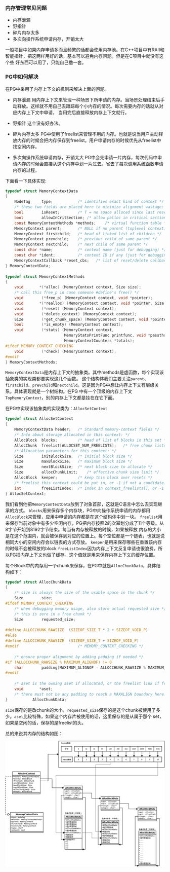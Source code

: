 ### 内存管理常见问题
+ 内存泄漏
+ 野指针
+ 碎片内存太多
+ 多次向操作系统申请内存，开销太大

一般项目中如果内存申请多而且频繁的话都会使用内存池。在C++项目中有RAII和智能指针，把这两样用好的话，基本可以避免内存问题。但是在C项目中就没有这个些
好东西可以用了，只能自己撸一套。

### PG中如何解决
在PG中采用了内存上下文的机制来解决上面的问题。
+ 内存泄漏
  用内存上下文来管理一种场景下所申请的内存。当场景处理结束后手动释放。这样就不用自己去跟踪每个小内存的情况。每次需要内存的话就从对应内存上下文中申请，
  当用完后直接释放内存上下文就行。
  
+ 野指针
  这个没有好办法。
  
+ 碎片内存太多
  PG中使用了freelist来管理不用的内存。也就是说当用户主动释放内存的时候会把内存保存到freelist。用户申请内存的时候优先从freelist中找空闲内存。

+ 多次向操作系统申请内存，开销太大
  PG中会先申请一片内存，每次代码中申请内存的时候会直接从这个内存中划一片过去。省去了每次调用系统函数申请内存的过程。
  
下面看一下具体实现:
```c
typedef struct MemoryContextData
{
	NodeTag		type;			/* identifies exact kind of context */
	/* these two fields are placed here to minimize alignment wastage: */
	bool		isReset;		/* T = no space alloced since last reset */
	bool		allowInCritSection; /* allow palloc in critical section */
	const MemoryContextMethods *methods;	/* virtual function table */
	MemoryContext parent;		/* NULL if no parent (toplevel context) */
	MemoryContext firstchild;	/* head of linked list of children */
	MemoryContext prevchild;	/* previous child of same parent */
	MemoryContext nextchild;	/* next child of same parent */
	const char *name;			/* context name (just for debugging) */
	const char *ident;			/* context ID if any (just for debugging) */
	MemoryContextCallback *reset_cbs;	/* list of reset/delete callbacks */
} MemoryContextData;

typedef struct MemoryContextMethods
{
	void	   *(*alloc) (MemoryContext context, Size size);
	/* call this free_p in case someone #define's free() */
	void		(*free_p) (MemoryContext context, void *pointer);
	void	   *(*realloc) (MemoryContext context, void *pointer, Size size);
	void		(*reset) (MemoryContext context);
	void		(*delete_context) (MemoryContext context);
	Size		(*get_chunk_space) (MemoryContext context, void *pointer);
	bool		(*is_empty) (MemoryContext context);
	void		(*stats) (MemoryContext context,
						  MemoryStatsPrintFunc printfunc, void *passthru,
						  MemoryContextCounters *totals);
#ifdef MEMORY_CONTEXT_CHECKING
	void		(*check) (MemoryContext context);
#endif
} MemoryContextMethods;
```

`MemoryContextData`是内存上下文的抽象类。其中methods是虚函数，每个实现该抽象类的实现类都要实现这几个函数。
这个结构体我们主要关注`parent`、`firstChild`、`prevchild`和`nextchild`。这是因为PG中想让内存上下文有层级关系。具体表现就是一个树结构。在PG
中有一个顶级的内存上下文`TopMemoryContext`，别的内存上下文都是挂在在它下面。

在PG中实现该抽象类的实现类为：`AllocSetContext`
```c
typedef struct AllocSetContext
{
	MemoryContextData header;	/* Standard memory-context fields */
	/* Info about storage allocated in this context: */
	AllocBlock	blocks;			/* head of list of blocks in this set */
	AllocChunk	freelist[ALLOCSET_NUM_FREELISTS];	/* free chunk lists */
	/* Allocation parameters for this context: */
	Size		initBlockSize;	/* initial block size */
	Size		maxBlockSize;	/* maximum block size */
	Size		nextBlockSize;	/* next block size to allocate */
	Size		allocChunkLimit;	/* effective chunk size limit */
	AllocBlock	keeper;			/* keep this block over resets */
	/* freelist this context could be put in, or -1 if not a candidate: */
	int			freeListIndex;	/* index in context_freelists[], or -1 */
} AllocSetContext;
```
我们看到他把`MemoryContextData`放到了对象首部，这就是C语言中怎么去实现继承的方式。
`blocks`用来保存多个内存块，PG中向操作系统申请的内存都用`AllocBlock`来管理，应用中申请的内存都是在这个结构体中划一块。
`freelist`用来保存当前对象中有多少空闲内存，PG把内存按照2的次幂划分成了11个等级。从8字节开始到8192字节结束。每当有内存被释放的时候，如果被释放
内存的大小是在这个范围内，就会被保存到对应的位置上。每个空位都是一个链表，也就是说相同大小的空闲内存会以链表的方式存放。
`keeper`是用来保存哪些在重置该内存的时候不会被释放的block
`freeListIndex`因为内存上下文反复申请也很浪费，所以PG把内存上下文也做了缓存。这个值就是用来保存内存上下文的缓存位置。

每个Block中的内存用一个chunk来保存，在PG中就是`AllocChunkData`，具体结构如下：
```c
typedef struct AllocChunkData
{
	/* size is always the size of the usable space in the chunk */
	Size		size;
#ifdef MEMORY_CONTEXT_CHECKING
	/* when debugging memory usage, also store actual requested size */
	/* this is zero in a free chunk */
	Size		requested_size;

#define ALLOCCHUNK_RAWSIZE  (SIZEOF_SIZE_T * 2 + SIZEOF_VOID_P)
#else
#define ALLOCCHUNK_RAWSIZE  (SIZEOF_SIZE_T + SIZEOF_VOID_P)
#endif							/* MEMORY_CONTEXT_CHECKING */

	/* ensure proper alignment by adding padding if needed */
#if (ALLOCCHUNK_RAWSIZE % MAXIMUM_ALIGNOF) != 0
	char		padding[MAXIMUM_ALIGNOF - ALLOCCHUNK_RAWSIZE % MAXIMUM_ALIGNOF];
#endif

	/* aset is the owning aset if allocated, or the freelist link if free */
	void	   *aset;
	/* there must not be any padding to reach a MAXALIGN boundary here! */
}			AllocChunkData;
```
`size`保存的是改chunk的大小，`requested_size`保存的是这个chunk被使用了多少。`aset`比较特殊，如果这个内存片被使用的话，这里保存的是从属于那个
set，如果是空闲的话，保存的是freelist的头。

总的来说其内存的结构如图：

![image](https://github.com/zhongxuanS/pg12.0-learning/blob/master/doc/pic/f62fe885ad7504243b8d17050dd88053.png)
